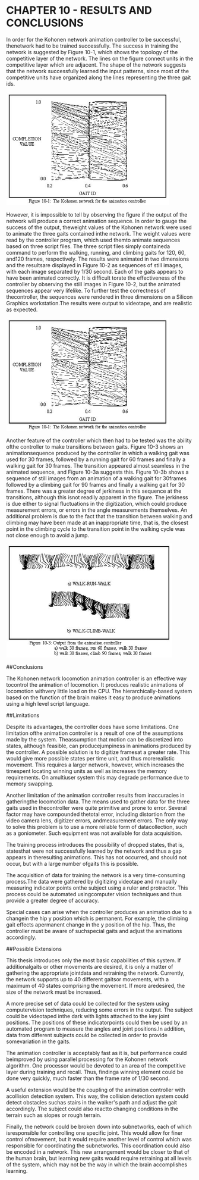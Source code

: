 # CHAPTER 10 - RESULTS AND CONCLUSIONS

In order for the Kohonen network animation controller to be successful, thenetwork had to be trained successfully.  The success in training the network is suggested by Figure 10-1, which shows the topology of the competitive layer of the network. The lines on the figure connect units in the competitive layer which are adjacent.  The shape of the network suggests that the network successfully learned the input patterns, since most of the competitive units have organized along the lines representing the three gait ids.  

![Figure 10-1](../img/ch10_01.jpg "Figure 10-1")

However, it is impossible to tell by observing the figure if the output of the network will produce a correct animation sequence.  In order to gauge the success of the output, theweight values of the Kohonen network were used to animate the three gaits contained inthe network.  The weight values were read by the controller program, which used themto animate sequences based on three script files.  The three script files simply containeda command to perform the walking, running, and climbing gaits for 120, 60, and120 frames, respectively.  The results were animated in two dimensions and the resultsare displayed in Figure 10-2 as sequences of still images, with each image separated by 1/30 second.  Each of the gaits appears to have been animated correctly.  It is difficult torate the effectiveness of the controller by observing the still images in Figure 10-2, but the animated sequences appear very lifelike.  To further test the correctness of thecontroller, the sequences were rendered in three dimensions on a Silicon Graphics workstation.The results were output to videotape, and are realistic as expected.

![Figure 10-2](../img/ch10_01.jpg "Figure 10-2")

Another feature of the controller which then had to be tested was the ability ofthe controller to make transitions between gaits.  Figure 10-3 shows an animationsequence produced by the controller in which a walking gait was used for 30 frames, followed by a running gait for 60 frames and finally a walking gait for 30 frames.  The transition appeared almost seamless in the animated sequence, and Figure 10-3a suggests this. Figure 10-3b shows a sequence of still images from an animation of a walking gait for 30frames followed by a climbing gait for 90 frames and finally a walking gait for 30 frames. There was a greater degree of jerkiness in this sequence at the transitions, although this isnot readily apparent in the figure.  The jerkiness is due either to signal fluctuations in the digitization, which could produce measurement errors, or errors in the angle measurements themselves.  An additional problem is due to the fact that the transition between walking and climbing may have been made at an inappropriate time, that is, the closest point in the climbing cycle to the transition point in the walking cycle was not close enough to avoid a jump.

![Figure 10-3](../img/ch10_03.jpg "Figure 10-3")

##Conclusions

The Kohonen network locomotion animation controller is an effective way tocontrol the animation of locomotion.  It produces realistic animations of locomotion withvery little load on the CPU.  The hierarchically-based system based on the function of the brain makes it easy to produce animations using a high level script language.

##Limitations

Despite its advantages, the controller does have some limitations.  One limitation ofthe animation controller is a result of one of the assumptions made by the system.  Theassumption that motion can be discretized into states, although feasible, can producejumpiness in animations produced by the controller.  A possible solution is to digitize framesat a greater rate.  This would give more possible states per time unit, and thus morerealistic movement.  This requires a larger network, however, which increases the timespent locating winning units as well as increases the memory requirements.  On amultiuser system this may degrade performance due to memory swapping.

Another limitation of the animation controller results from inaccuracies in gatheringthe locomotion data.  The means used to gather data for the three gaits used in thecontroller were quite primitive and prone to error.  Several factor may have compounded thetotal error, including distortion from the video camera lens, digitizer errors, andmeasurement
errors.  The only way to solve this problem is to use a more reliable form of datacollection, such as a goniometer.  Such equipment was not available for data acquisition.

The training process introduces the possibility of dropped states, that is, statesthat were not successfully learned by the network and thus a gap appears in theresulting animations.  This has not occurred, and should not occur, but with a large number ofgaits this is possible.

The acquisition of data for training the network is a very time-consuming process.The data were gathered by digitizing videotape and manually measuring indicator points onthe subject using a ruler and protractor.  This process could be automated usingcomputer vision techniques and thus provide a greater degree of accuracy.

Special cases can arise when the controller produces an animation due to a changein the hip y position which is permanent.  For example, the climbing gait effects apermanent change in the y position of the hip.  Thus, the controller must be aware of suchspecial gaits and adjust the animations accordingly.

##Possible Extensions

This thesis introduces only the most basic capabilities of this system.  If additionalgaits or other movements are desired, it is only a matter of gathering the appropriate jointdata and retraining the network.  Currently, the network supports up to 40 different gaitsor movements, with a maximum of 40 states comprising the movement.  If more aredesired, the size of the network must be increased.

A more precise set of data could be collected for the system using computervision techniques, reducing some errors in the output.  The subject could be videotaped inthe dark with lights attached to the key joint positions.  The positions of these indicatorpoints could then be used by an automated program to measure the angles and joint positions.In addition, data from different subjects could be collected in order to provide somevariation in the gaits.

The animation controller is acceptably fast as it is, but performance could beimproved by using parallel processing for the Kohonen network algorithm.  One processor would be devoted to an area of the competitive layer during training and recall.  Thus, findinga winning element could be done very quickly, much faster than the frame rate of 1/30 second.

A useful extension would be the coupling of the animation controller with acollision detection system.  This way, the collision detection system could detect obstacles suchas stairs in the walker's path and adjust the gait accordingly.  The subject could also reactto changing conditions in the terrain such as slopes or rough terrain.

Finally, the network could be broken down into subnetworks, each of which isresponsible for controlling one specific joint.  This would allow for finer control ofmovement, but it would require another level of control which was responsible for coordinating the subnetworks.  This coordination could also be encoded in a network.  This new arrangement would be closer to that of the human brain, but learning new gaits would require retraining at all levels of the system, which may not be the way in which the brain accomplishes learning.
